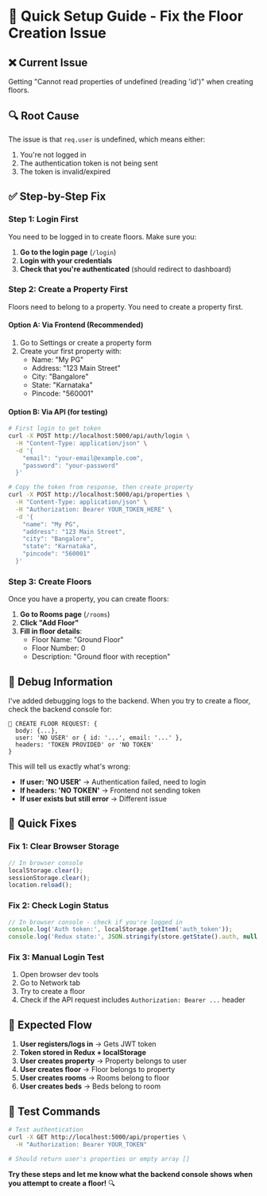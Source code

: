# 🚀 Quick Setup Guide - Fix the Floor Creation Issue

## ❌ **Current Issue**
Getting "Cannot read properties of undefined (reading 'id')" when creating floors.

## 🔍 **Root Cause**
The issue is that `req.user` is undefined, which means either:
1. You're not logged in
2. The authentication token is not being sent
3. The token is invalid/expired

## ✅ **Step-by-Step Fix**

### **Step 1: Login First**
You need to be logged in to create floors. Make sure you:

1. **Go to the login page** (`/login`)
2. **Login with your credentials**
3. **Check that you're authenticated** (should redirect to dashboard)

### **Step 2: Create a Property First**
Floors need to belong to a property. You need to create a property first.

#### **Option A: Via Frontend (Recommended)**
1. Go to Settings or create a property form
2. Create your first property with:
   - Name: "My PG"
   - Address: "123 Main Street"
   - City: "Bangalore"
   - State: "Karnataka" 
   - Pincode: "560001"

#### **Option B: Via API (for testing)**
```bash
# First login to get token
curl -X POST http://localhost:5000/api/auth/login \
  -H "Content-Type: application/json" \
  -d '{
    "email": "your-email@example.com",
    "password": "your-password"
  }'

# Copy the token from response, then create property
curl -X POST http://localhost:5000/api/properties \
  -H "Content-Type: application/json" \
  -H "Authorization: Bearer YOUR_TOKEN_HERE" \
  -d '{
    "name": "My PG",
    "address": "123 Main Street",
    "city": "Bangalore",
    "state": "Karnataka",
    "pincode": "560001"
  }'
```

### **Step 3: Create Floors**
Once you have a property, you can create floors:

1. **Go to Rooms page** (`/rooms`)
2. **Click "Add Floor"**
3. **Fill in floor details**:
   - Floor Name: "Ground Floor"
   - Floor Number: 0
   - Description: "Ground floor with reception"

## 🔧 **Debug Information**

I've added debugging logs to the backend. When you try to create a floor, check the backend console for:

```
🔧 CREATE FLOOR REQUEST: {
  body: {...},
  user: 'NO USER' or { id: '...', email: '...' },
  headers: 'TOKEN PROVIDED' or 'NO TOKEN'
}
```

This will tell us exactly what's wrong:

- **If user: 'NO USER'** → Authentication failed, need to login
- **If headers: 'NO TOKEN'** → Frontend not sending token
- **If user exists but still error** → Different issue

## 🚨 **Quick Fixes**

### **Fix 1: Clear Browser Storage**
```javascript
// In browser console
localStorage.clear();
sessionStorage.clear();
location.reload();
```

### **Fix 2: Check Login Status**
```javascript
// In browser console - check if you're logged in
console.log('Auth token:', localStorage.getItem('auth_token'));
console.log('Redux state:', JSON.stringify(store.getState().auth, null, 2));
```

### **Fix 3: Manual Login Test**
1. Open browser dev tools
2. Go to Network tab
3. Try to create a floor
4. Check if the API request includes `Authorization: Bearer ...` header

## 📝 **Expected Flow**

1. **User registers/logs in** → Gets JWT token
2. **Token stored in Redux + localStorage**
3. **User creates property** → Property belongs to user
4. **User creates floor** → Floor belongs to property
5. **User creates rooms** → Rooms belong to floor
6. **User creates beds** → Beds belong to room

## 🎯 **Test Commands**

```bash
# Test authentication
curl -X GET http://localhost:5000/api/properties \
  -H "Authorization: Bearer YOUR_TOKEN"

# Should return user's properties or empty array []
```

**Try these steps and let me know what the backend console shows when you attempt to create a floor!** 🔍 